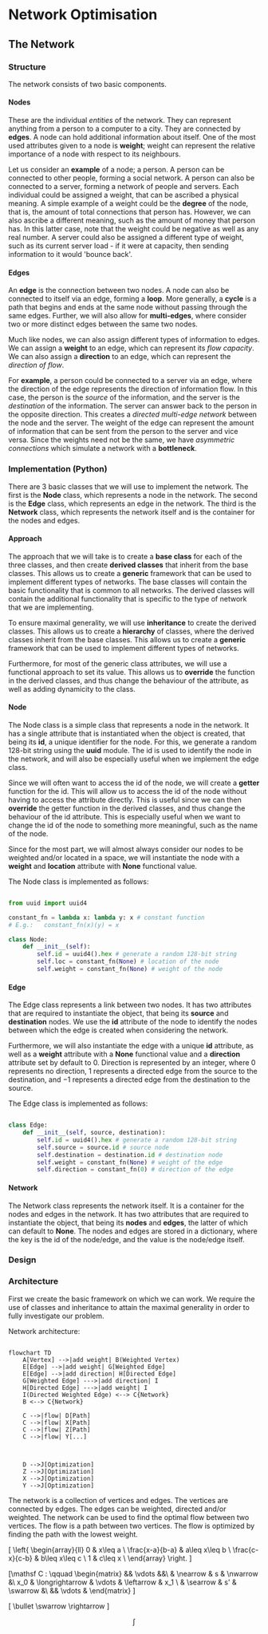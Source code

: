 
# Network Optimisation

## The Network

### Structure

The network consists of two basic components.

#### Nodes

These are the individual *entities* of the network. They can represent anything from a person to a computer to a city. They are connected by **edges**. A node can hold additional information about itself. One of the most used attributes given to a node is **weight**; weight can represent the relative importance of a node with respect to its neighbours.

Let us consider an **example** of a node; a person. A person can be connected to other people, forming a social network. A person can also be connected to a server, forming a network of people and servers. Each individual could be assigned a weight, that can be ascribed a physical meaning. A simple example of a weight could be the **degree** of the node, that is, the amount of total connections that person has. However, we can also ascribe a different meaning, such as the amount of money that person has. In this latter case, note that the weight could be negative as well as any real number. A server could also be assigned a different type of weight, such as its current server load - if it were at capacity, then sending information to it would 'bounce back'.

#### Edges

An **edge** is the connection between two nodes. A node can also be connected to itself via an edge, forming a **loop**. More generally, a **cycle** is a path that begins and ends at the same node without passing through the same edges. Further, we will also allow for **multi-edges**, where consider two or more distinct edges between the same two nodes.

Much like nodes, we can also assign different types of information to edges. We can assign a **weight** to an edge, which can represent its *flow capacity*. We can also assign a **direction** to an edge, which can represent the *direction of flow*.

For **example**, a person could be connected to a server via an edge, where the direction of the edge represents the direction of information flow. In this case, the person is the *source* of the information, and the server is the *destination* of the information. The server can answer back to the person in the opposite direction. This creates a *directed multi-edge network* between the node and the server. The weight of the edge can represent the amount of information that can be sent from the person to the server and vice versa. Since the weights need not be the same, we have *asymmetric connections* which simulate a network with a **bottleneck**.

### Implementation (Python)

There are 3 basic classes that we will use to implement the network. The first is the **Node** class, which represents a node in the network. The second is the **Edge** class, which represents an edge in the network. The third is the **Network** class, which represents the network itself and is the container for the nodes and edges.

#### Approach

The approach that we will take is to create a **base class** for each of the three classes, and then create **derived classes** that inherit from the base classes. This allows us to create a **generic** framework that can be used to implement different types of networks. The base classes will contain the basic functionality that is common to all networks. The derived classes will contain the additional functionality that is specific to the type of network that we are implementing.

To ensure maximal generality, we will use **inheritance** to create the derived classes. This allows us to create a **hierarchy** of classes, where the derived classes inherit from the base classes. This allows us to create a **generic** framework that can be used to implement different types of networks.

Furthermore, for most of the generic class attributes, we will use a functional approach to set its value. This allows us to **override** the function in the derived classes, and thus change the behaviour of the attribute, as well as adding dynamicity to the class.

#### Node

The Node class is a simple class that represents a node in the network. It has a single attribute that is instantiated when the object is created, that being its **id**, a unique identifier for the node. For this, we generate a random 128-bit string using the **uuid** module. The id is used to identify the node in the network, and will also be especially useful when we implement the edge class.

Since we will often want to access the id of the node, we will create a **getter** function for the id. This will allow us to access the id of the node without having to access the attribute directly. This is useful since we can then **override** the getter function in the derived classes, and thus change the behaviour of the id attribute. This is especially useful when we want to change the id of the node to something more meaningful, such as the name of the node.

Since for the most part, we will almost always consider our nodes to be weighted and/or located in a space, we will instantiate the node with a **weight** and **location** attribute with **None** functional value.

The Node class is implemented as follows:

```python

from uuid import uuid4

constant_fn = lambda x: lambda y: x # constant function
# E.g.:   constant_fn(x)(y) = x

class Node:
    def __init__(self):
        self.id = uuid4().hex # generate a random 128-bit string
        self.loc = constant_fn(None) # location of the node
        self.weight = constant_fn(None) # weight of the node
```

#### Edge

The Edge class represents a link between two nodes. It has two attributes that are required to instantiate the object, that being its **source** and **destination** nodes. We use the **id** attribute of the node to identify the nodes between which the edge is created when considering the network.

Furthermore, we will also instantiate the edge with a unique **id** attribute, as well as a **weight** attribute with a **None** functional value and a **direction** attribute set by default to $0$. Direction is represented by an integer, where $0$ represents no direction, $1$ represents a directed edge from the source to the destination, and $-1$ represents a directed edge from the destination to the source.

The Edge class is implemented as follows:

```python

class Edge:
    def __init__(self, source, destination):
        self.id = uuid4().hex # generate a random 128-bit string
        self.source = source.id # source node
        self.destination = destination.id # destination node
        self.weight = constant_fn(None) # weight of the edge
        self.direction = constant_fn(0) # direction of the edge
```

#### Network

The Network class represents the network itself. It is a container for the nodes and edges in the network. It has two attributes that are required to instantiate the object, that being its **nodes** and **edges**, the latter of which can default to **None**. The nodes and edges are stored in a dictionary, where the key is the id of the node/edge, and the value is the node/edge itself.

### Design


### Architecture





First we create the basic framework on which we can work. We require the use of classes and inheritance to attain the maximal generality in order to fully investigate our problem.

Network architecture:


```mermaid

flowchart TD
    A[Vertex] -->|add weight| B(Weighted Vertex)
    E[Edge] -->|add weight| G[Weighted Edge]
    E[Edge] -->|add direction| H[Directed Edge]
    G[Weighted Edge] --->|add direction| I
    H[Directed Edge] --->|add weight| I
    I(Directed Weighted Edge) <--> C{Network}
    B <--> C{Network}

    C -->|flow| D[Path]
    C -->|flow| X[Path]
    C -->|flow| Z[Path]
    C -->|flow| Y[...]



    D -->J[Optimization]
    Z -->J[Optimization]
    X -->J[Optimization]
    Y -->J[Optimization]
```

The network is a collection of vertices and edges. The vertices are connected by edges. The edges can be weighted, directed and/or weighted. The network can be used to find the optimal flow between two vertices. The flow is a path between two vertices. The flow is optimized by finding the path with the lowest weight.

\[   \left\{
\begin{array}{ll}
      0 & x\leq a \\
      \frac{x-a}{b-a} & a\leq x\leq b \\
      \frac{c-x}{c-b} & b\leq x\leq c \\
      1 & c\leq x \\
\end{array} 
\right. \]

\[\mathsf C : \qquad 
\begin{matrix}
&& \vdots &&\\
& \nearrow & s & \nwarrow &\\
x_0 & \longrightarrow & \vdots & \leftarrow & x_1 \\
& \searrow & s' & \swarrow &\\
&& \vdots & 
\end{matrix} \]

\[ \bullet  \swarrow \rightarrow \]

$$ \int $$
